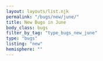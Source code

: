 ```yaml
---
layout: layouts/list.njk
permalink: "/bugs/new/june/"
title: New Bugs in June
body_class: bugs
filter_by_tag: "type_bugs_new_june"
type: "bugs"
listing: "new"
hemisphere: ""
---
```

